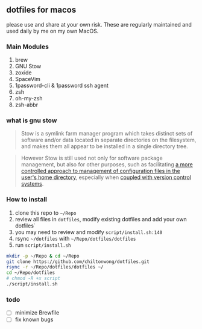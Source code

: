 ## dotfiles for macos
please use and share at your own risk. These are regularly maintained and used daily by me on my own MacOS.

### Main Modules
1. brew
2. GNU Stow
3. zoxide
4. SpaceVim
5. 1password-cli & 1password ssh agent
6. zsh
7. oh-my-zsh
8. zsh-abbr

### what is gnu stow
> Stow is a symlink farm manager program which takes distinct sets of software and/or data located in separate directories on the filesystem, and makes them all appear to be installed in a single directory tree.

> However Stow is still used not only for software package management,
but also for other purposes, such as facilitating [a more controlled
approach to management of configuration files in the user's home
directory](http://brandon.invergo.net/news/2012-05-26-using-gnu-stow-to-manage-your-dotfiles.html),
especially when [coupled with version control
systems](http://lists.gnu.org/archive/html/info-stow/2011-12/msg00000.html).

### How to install
1. clone this repo to `~/Repo`
2. review all files in `dotfiles`, modify existing dotfiles and add your own dotfiles`
3. you may need to review and modify `script/install.sh:140`
4. rsync `~/dotfiles` with `~/Repo/dotfiles/dotfiles`
5. run `script/install.sh`

```bash
mkdir -p ~/Repo & cd ~/Repo
git clone https://github.com/chiltonwong/dotfiles.git
rsync -r ~/Repo/dotfiles/dotfiles ~/
cd ~/Repo/dotfiles
# chmod -R +x script
./script/install.sh
```

### todo
- [ ] minimize Brewfile
- [ ] fix known bugs
